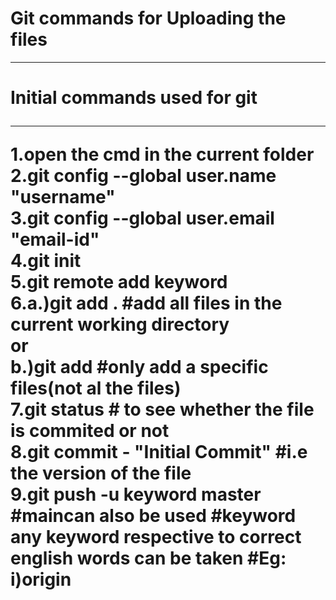 <h1> Git commands for Uploading the files</h1>
<hr>
<h1>Initial commands used for git</hr>
<hr>

1.open the cmd in the current folder
<br>
2.git config --global user.name "username"
<br>
3.git config --global user.email "email-id"
<br>
4.git init
<br>
5.git remote add keyword<link>
<br>
6.a.)git add .		#add all files in the current working directory
<br>
      or
<br>
  b.)git add <filename> #only add a specific files(not al the files)
<br>
7.git status # to see whether the file is commited or not
<br>
8.git commit - "Initial Commit" #i.e the version of the file
<br>
9.git push -u keyword master #maincan also be used 
#keyword any keyword respective to correct english words can be taken
#Eg: i)origin
